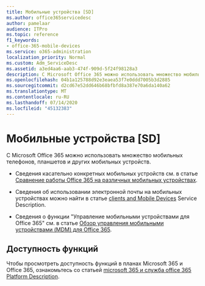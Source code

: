 ```yaml
---
title: Мобильные устройства [SD]
ms.author: office365servicedesc
author: pamelaar
audience: ITPro
ms.topic: reference
f1_keywords:
- office-365-mobile-devices
ms.service: o365-administration
localization_priority: Normal
ms.custom: Adm_ServiceDesc
ms.assetid: a3ed4aa6-aab3-474f-909d-5f24f98128a3
description: С Microsoft Office 365 можно использовать множество мобильных телефонов, планшетов и других мобильных устройств.
ms.openlocfilehash: 04b1a125788d92e3eaea53f7e0ddd7005b3d2885
ms.sourcegitcommit: d2cd67e52dd646b68bfbfd8a387e70a6da140a62
ms.translationtype: MT
ms.contentlocale: ru-RU
ms.lasthandoff: 07/14/2020
ms.locfileid: "45132383"
---
```

# <a name="mobile-devices-sd"></a>Мобильные устройства [SD]

С Microsoft Office 365 можно использовать множество мобильных телефонов, планшетов и других мобильных устройств. 
  
- Сведения касательно конкретных мобильных устройств см. в статье [Сравнение работы Office 365 на различных мобильных устройствах](https://go.microsoft.com/fwlink/p/?LinkId=282337).
    
- Сведения об использовании электронной почты на мобильных устройствах можно найти в статье [clients and Mobile Devices](../exchange-online-service-description/clients-and-mobile-devices.md) Service Description. 
    
- Сведения о функции "Управление мобильными устройствами для Office 365" см. в статье [Обзор управления мобильными устройствами (MDM) для Office 365](https://go.microsoft.com/fwlink/?linkid=808602).
    
## <a name="feature-availability"></a>Доступность функций

Чтобы просмотреть доступность функций в планах Microsoft 365 и Office 365, ознакомьтесь со статьей [microsoft 365 и служба office 365 Platform Description](office-365-platform-service-description.md).
  

